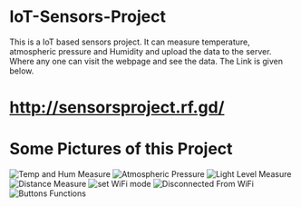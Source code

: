 # IoT-Sensors-Project
This is a IoT based sensors project. It can measure temperature, atmospheric pressure and Humidity and upload the data to the server.
Where any one can visit the webpage and see the data. The Link is given below.

# http://sensorsproject.rf.gd/
# Some Pictures of this Project
![Temp and Hum Measure](https://github.com/shuvabratadey/IoT-Sensors-Project/blob/main/photos/Temp%20and%20Hum%20Measure.jpg)
![Atmospheric Pressure](https://github.com/shuvabratadey/IoT-Sensors-Project/blob/main/photos/Atmospheric%20Pressure.jpg)
![Light Level Measure](https://github.com/shuvabratadey/IoT-Sensors-Project/blob/main/photos/Light%20Level%20Measure.jpg)
![Distance Measure](https://github.com/shuvabratadey/IoT-Sensors-Project/blob/main/photos/Distance%20Measure.jpg)
![set WiFi mode](https://github.com/shuvabratadey/IoT-Sensors-Project/blob/main/photos/set%20WiFi%20mode.jpg)
![Disconnected From WiFi](https://github.com/shuvabratadey/IoT-Sensors-Project/blob/main/photos/Disconnected%20From%20WiFi.jpg)
![Buttons Functions](https://github.com/shuvabratadey/IoT-Sensors-Project/blob/main/photos/Buttons%20Functions.jpg)

